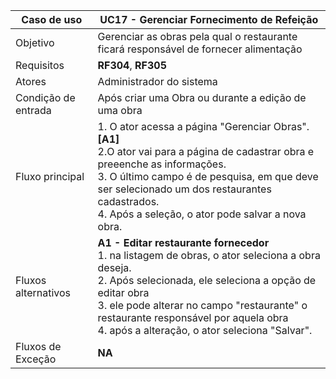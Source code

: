 | Caso de uso         | UC17 - Gerenciar Fornecimento de Refeição                                                                                                                                                                                                                                                                                                                                                                                                                                                                                                                                                                                                                                                                 |
| ------------------- | ------------------------------------------------------------------------------------------------------------------------------------------------------------------------------------------------------------------------------------------------------------------------------------------------------------------------------------------------------------------------------------------------------------------------------------------------------------------------------------------------------------------------------------------------------------------------------------------------------------------------------------------------------------------------------------------- |
| Objetivo            | Gerenciar as obras pela qual o restaurante ficará responsável de fornecer alimentação                                                                                                                                                                                                                                                                                                                                                                                                                                                                                                                                                                                                                        |
| Requisitos          | **RF304**, **RF305**                                                                                                                                                                                                                                                                                                                                                                                                                                                                                                                                                                                                                                                                                  |
| Atores              | Administrador do sistema                                                                                                                                                                                                                                                                                                                                                                                                                                                                                                                                                                                                                                      |
| Condição de entrada | Após criar uma Obra ou durante a edição de uma obra                                                                                                                                                                                                                                                                                                                                                                                                                                                                                                                               |
| Fluxo principal     | 1. O ator acessa a página "Gerenciar Obras".**[A1]**<br> 2.O ator vai para a página de cadastrar obra e preeenche as informações.  <br>3.  O último campo é de pesquisa, em que deve ser selecionado um dos restaurantes cadastrados. <br> 4. Após a seleção, o ator pode salvar a nova obra.                                                                                                                                                                                                                                                                                       |
| Fluxos alternativos | **A1 - Editar restaurante fornecedor** <br>1. na listagem de obras, o ator seleciona a obra deseja.<br> 2. Após selecionada, ele seleciona a opção de editar obra<br> 3. ele pode alterar no campo "restaurante" o restaurante responsável por aquela obra <br> 4. após a alteração, o ator seleciona "Salvar".  
| Fluxos de Exceção   | **NA**
